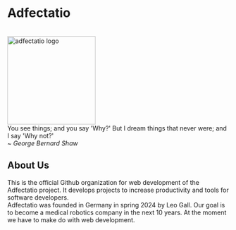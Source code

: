 # Adfectatio
<br>
<img src="https://i.ibb.co/W0H16N8/logo-green-bg-removebg-preview.png" alt="adfectatio logo" width=200px>
<br>
You see things; and you say 'Why?' But I dream things that never were; and I say 'Why not?'<br>
<i>~ George Bernard Shaw</i>

## About Us
This is the official Github organization for web development of the Adfectatio project. It develops projects to increase productivity and tools for software developers.
<br>
Adfectatio was founded in Germany in spring 2024 by Leo Gall. Our goal is to become a medical robotics company in the next 10 years. At the moment we have to make do with web development.

